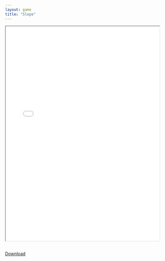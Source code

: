 ```yaml
---
layout: game
title: "Slope"
---
```


<iframe src="game.html" height="700" width="100%" onload="this.style.display='block';" title="Cookie Clicker"></iframe>

<br>
<br>

<a href="Slope.zip" download class="btn btn-secondary">Download</a>